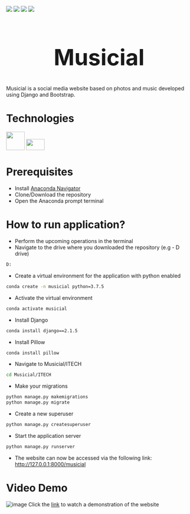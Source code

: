 [<img src="https://img.shields.io/badge/Bootstrap-Frontend-important.svg?logo=Bootstrap">](<LINK>)
[<img src="https://img.shields.io/badge/JavaScript-Frontend-important.svg?logo=Javascript">](<LINK>)
[<img src="https://img.shields.io/badge/Django-Backend-important.svg?logo=Django">](<LINK>)
[<img src="https://img.shields.io/badge/SQLite-Database-important.svg?logo=SQLite">](<LINK>)


<h1 align="center" style="font-size:60px;">Musicial</h1>

Musicial is a social media website based on photos and music developed using Django and Bootstrap.

# Technologies
<img src="https://getbootstrap.com/docs/5.3/assets/brand/bootstrap-logo-shadow.png" width="50">
<img src="https://i.postimg.cc/2SMpQnnq/django-logo.png" width="50" height="30">
<br>

# Prerequisites
* Install [Anaconda Navigator](https://www.anaconda.com/download)
* Clone/Download the repository
* Open the Anaconda prompt terminal

# How to run application?
* Perform the upcoming operations in the terminal
* Navigate to the drive where you downloaded the repository (e.g - D drive)
```bash
D:
```
* Create a virtual environment for the application with python enabled
```bash
conda create -n musicial python=3.7.5
```
* Activate the virtual environment
```bash
conda activate musicial
```
* Install Django
```bash
conda install django==2.1.5
```
* Install Pillow
```bash
conda install pillow
```
* Navigate to Musicial/ITECH
```bash
cd Musicial/ITECH
```
* Make your migrations
```bash
python manage.py makemigrations
python manage.py migrate
```
* Create a new superuser
```bash
python manage.py createsuperuser
```

* Start the application server
```bash
python manage.py runserver
```
* The website can now be accessed via the following link: http://127.0.0.1:8000/musicial

# Video Demo
![image](https://github.com/Ayanabha123456/Musicial/assets/42903837/a4b56fd4-d45c-4e46-8194-67bc843add99)
Click the [link](https://drive.google.com/file/d/19RoVmnCe5YTaSK9hpIa23uYrfm_MCRXn/view?usp=sharing) to watch a demonstration of the website

